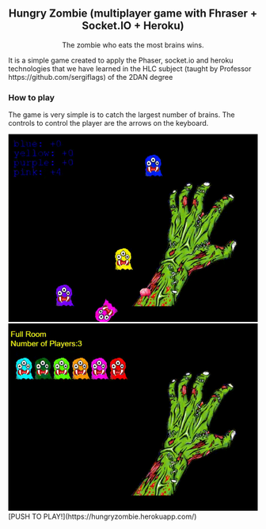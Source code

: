 
<br>
 <h2 align="center">Hungry Zombie (multiplayer game with Fhraser + Socket.IO + Heroku)</h1>
 <p align="center">
  The zombie who eats the most brains wins.
</p>
<p>
  It is a simple game created to apply the Phaser, socket.io and heroku technologies that we have learned in the HLC subject (taught by Professor https://github.com/sergiflags) of the 2DAN degree
</p>

<!-- HOW TO PLAY -->
<h3>How to play</h3>

<p>
  The game is very simple is to catch the largest number of brains. The controls to control the player are the arrows on the keyboard.
</p>

<a href="https://github.com/diegomartinezalaminos/hungry_zombie/blob/main/gif1.gif">
    <img src="/gif1.gif" alt="img">
</a>
<br>
<a href="https://github.com/diegomartinezalaminos/hungry_zombie/blob/main/gif1.gif">
    <img src="/gif2.gif" alt="img">
</a>
<br>
[PUSH TO PLAY!](https://hungryzombie.herokuapp.com/)
